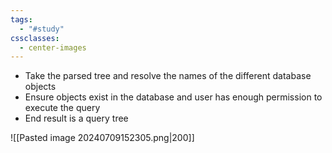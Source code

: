 ```yaml
---
tags:
  - "#study"
cssclasses:
  - center-images
---
```


- Take the parsed tree and resolve the names of the different database objects
- Ensure objects exist in the database and user has enough permission to execute the query
- End result is a query tree

![[Pasted image 20240709152305.png|200]]
